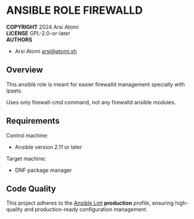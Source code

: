 ANSIBLE ROLE FIREWALLD
======================

**COPYRIGHT** 2024 Arsi Atomi  
**LICENSE** GPL-2.0-or-later  
**AUTHORS**

- Arsi Atomi <arsi@atomi.sh>

Overview
--------

This ansible role is meant for easier firewalld management specially with ipsets.

Uses only firewall-cmd command, not any firewalld ansible modules.

Requirements
------------

Control machine:
- Ansible version 2.11 or later

Target machine:
- DNF package manager

Code Quality
------------

This project adheres to the [Ansible Lint](https://ansible-lint.readthedocs.io) **production** profile, ensuring high-quality and production-ready configuration management.
